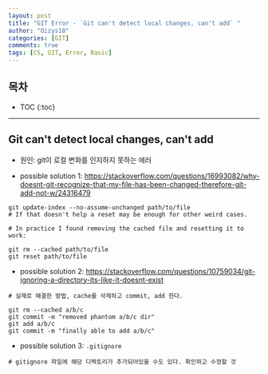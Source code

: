 ```yaml
---
layout: post
title: "GIT Error - `Git can't detect local changes, can't add` "
author: "Oizys18"
categories: [GIT]
comments: true
tags: [CS, GIT, Error, Basic]
---
```


## 목차

- TOC
  {:toc}

---

## Git can't detect local changes, can't add

- 원인: git이 로컬 변화를 인지하지 못하는 에러

- possible solution 1: https://stackoverflow.com/questions/16993082/why-doesnt-git-recognize-that-my-file-has-been-changed-therefore-git-add-not-w/24316479

```
git update-index --no-assume-unchanged path/to/file
# If that doesn't help a reset may be enough for other weird cases.

# In practice I found removing the cached file and resetting it to work:

git rm --cached path/to/file
git reset path/to/file
```

- possible solution 2: https://stackoverflow.com/questions/10759034/git-ignoring-a-directory-its-like-it-doesnt-exist

```
# 실제로 해결한 방법, cache를 삭제하고 commit, add 한다.

git rm --cached a/b/c
git commit -m "removed phantom a/b/c dir"
git add a/b/c
git commit -m "finally able to add a/b/c"
```

- possible solution 3: `.gitignore`

```
# gitignore 파일에 해당 디렉토리가 추가되어있을 수도 있다. 확인하고 수정할 것
```
